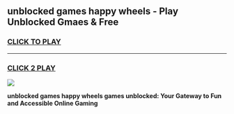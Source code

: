 
## unblocked games happy wheels - Play Unblocked Gmaes & Free
<h3>
<a href="https://news.freeplayer.one?title=unblocked_games_happy_wheels&ref=16F">CLICK TO PLAY</a></h3>
<hr>

<h3>
<a href="https://news.freeplayer.one?title=unblocked_games_happy_wheels&ref=16F">CLICK 2 PLAY</a>
  
</h3>

<a href="https://news.freeplayer.one?title=unblocked_games_happy_wheels&ref=16F/"><img src="https://clearcache.store/games.png"></a>


**unblocked games happy wheels games unblocked: Your Gateway to Fun and Accessible Online Gaming**
